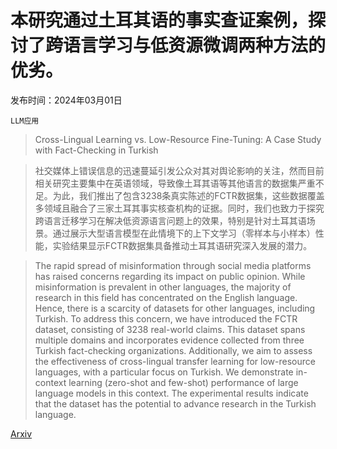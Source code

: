 # 本研究通过土耳其语的事实查证案例，探讨了跨语言学习与低资源微调两种方法的优劣。

发布时间：2024年03月01日

`LLM应用`

> Cross-Lingual Learning vs. Low-Resource Fine-Tuning: A Case Study with Fact-Checking in Turkish

> 社交媒体上错误信息的迅速蔓延引发公众对其对舆论影响的关注，然而目前相关研究主要集中在英语领域，导致像土耳其语等其他语言的数据集严重不足。为此，我们推出了包含3238条真实陈述的FCTR数据集，这些数据覆盖多领域且融合了三家土耳其事实核查机构的证据。同时，我们也致力于探究跨语言迁移学习在解决低资源语言问题上的效果，特别是针对土耳其语场景。通过展示大型语言模型在此情境下的上下文学习（零样本与小样本）性能，实验结果显示FCTR数据集具备推动土耳其语研究深入发展的潜力。

> The rapid spread of misinformation through social media platforms has raised concerns regarding its impact on public opinion. While misinformation is prevalent in other languages, the majority of research in this field has concentrated on the English language. Hence, there is a scarcity of datasets for other languages, including Turkish. To address this concern, we have introduced the FCTR dataset, consisting of 3238 real-world claims. This dataset spans multiple domains and incorporates evidence collected from three Turkish fact-checking organizations. Additionally, we aim to assess the effectiveness of cross-lingual transfer learning for low-resource languages, with a particular focus on Turkish. We demonstrate in-context learning (zero-shot and few-shot) performance of large language models in this context. The experimental results indicate that the dataset has the potential to advance research in the Turkish language.

[Arxiv](https://arxiv.org/abs/2403.00411)